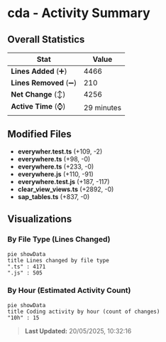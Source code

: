 # cda - Activity Summary 

## Overall Statistics

| Stat                   | Value                                                             |
| ---------------------- | ----------------------------------------------------------------- |
| **Lines Added** (➕)   | 4466                                          |
| **Lines Removed** (➖) | 210                                        |
| **Net Change** (↕)    | 4256                |
| **Active Time** (⌚)   | 29 minutes |


## Modified Files
- **everywher.test.ts** (+109, -2)
- **everywhere.ts** (+98, -0)
- **everywhere.ts** (+233, -0)
- **everywhere.js** (+110, -91)
- **everywhere.test.js** (+187, -117)
- **clear_view_views.ts** (+2892, -0)
- **sap_tables.ts** (+837, -0)

## Visualizations

### By File Type (Lines Changed)

```mermaid
pie showData
title Lines changed by file type
".ts" : 4171
".js" : 505
```

### By Hour (Estimated Activity Count)

```mermaid
pie showData
title Coding activity by hour (count of changes)
"10h" : 15
```


> **Last Updated:** 20/05/2025, 10:32:16